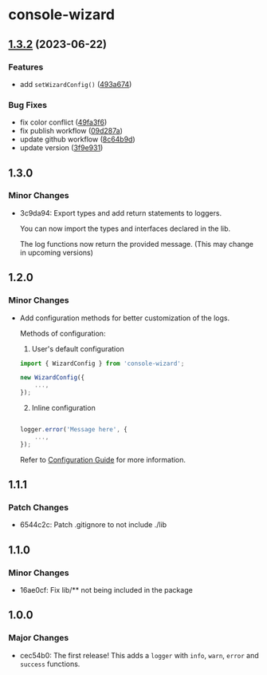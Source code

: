 # console-wizard

## [1.3.2](https://github.com/GoodBoyNeon/console-wizard/compare/v1.0.1...v1.3.2) (2023-06-22)


### Features

* add `setWizardConfig()` ([493a674](https://github.com/GoodBoyNeon/console-wizard/commit/493a674acec8e41074c455494a113e2f84153045))


### Bug Fixes

* fix color conflict ([49fa3f6](https://github.com/GoodBoyNeon/console-wizard/commit/49fa3f61ce4635eb8faf0213ca93fd162bd6cfb9))
* fix publish workflow ([09d287a](https://github.com/GoodBoyNeon/console-wizard/commit/09d287a9bed2d0de3a82da121c01b0433e107479))
* update github workflow ([8c64b9d](https://github.com/GoodBoyNeon/console-wizard/commit/8c64b9d291bf1b521d4ecef9c6ddd7e64b5a13f6))
* update version ([3f9e931](https://github.com/GoodBoyNeon/console-wizard/commit/3f9e931f656f32fc06b673285183000882001df8))

## 1.3.0

### Minor Changes

- 3c9da94: Export types and add return statements to loggers.

  You can now import the types and interfaces declared in the lib.

  The log functions now return the provided message. (This may change in upcoming versions)

## 1.2.0

### Minor Changes

- Add configuration methods for better customization of the logs.

  Methods of configuration:

  1. User's default configuration

  ```js
  import { WizardConfig } from 'console-wizard';

  new WizardConfig({
      ...,
  });
  ```

  2. Inline configuration

  ```js

  logger.error('Message here', {
      ...,
  });
  ```

  Refer to [Configuration Guide](https://github.com/GoodBoyNeon/console-wizard/blob/main/README.md#configuration) for more information.

## 1.1.1

### Patch Changes

- 6544c2c: Patch .gitignore to not include ./lib

## 1.1.0

### Minor Changes

- 16ae0cf: Fix lib/\*\* not being included in the package

## 1.0.0

### Major Changes

- cec54b0: The first release! This adds a `logger` with `info`, `warn`, `error` and `success` functions.
